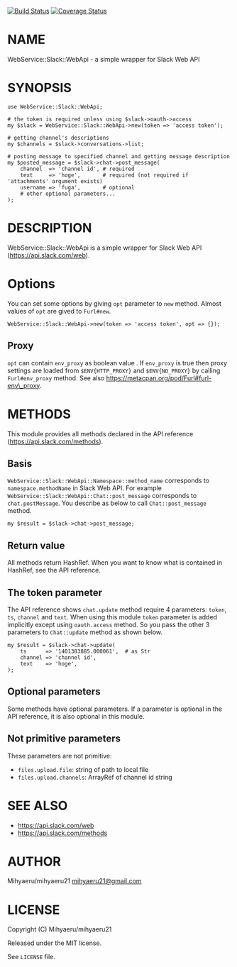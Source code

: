 [![Build Status](https://travis-ci.org/mihyaeru21/p5-WebService-Slack-WebApi.svg?branch=master)](https://travis-ci.org/mihyaeru21/p5-WebService-Slack-WebApi) [![Coverage Status](https://img.shields.io/coveralls/mihyaeru21/p5-WebService-Slack-WebApi/master.svg?style=flat)](https://coveralls.io/r/mihyaeru21/p5-WebService-Slack-WebApi?branch=master)
# NAME

WebService::Slack::WebApi - a simple wrapper for Slack Web API

# SYNOPSIS

    use WebService::Slack::WebApi;

    # the token is required unless using $slack->oauth->access
    my $slack = WebService::Slack::WebApi->new(token => 'access token');

    # getting channel's descriptions
    my $channels = $slack->conversations->list;

    # posting message to specified channel and getting message description
    my $posted_message = $slack->chat->post_message(
        channel  => 'channel id', # required
        text     => 'hoge',       # required (not required if 'attachments' argument exists)
        username => 'fuga',       # optional
        # other optional parameters...
    );

# DESCRIPTION

WebService::Slack::WebApi is a simple wrapper for Slack Web API (https://api.slack.com/web).

# Options

You can set some options by giving `opt` parameter to `new` method.
Almost values of `opt` are gived to `Furl#new`.

    WebService::Slack::WebApi->new(token => 'access token', opt => {});

## Proxy

`opt` can contain `env_proxy` as boolean value .
If `env_proxy` is true then proxy settings are loaded from `$ENV{HTTP_PROXY}` and `$ENV{NO_PROXY}` by calling `Furl#env_proxy` method.
See also https://metacpan.org/pod/Furl#furl-env\_proxy.

# METHODS

This module provides all methods declared in the API reference (https://api.slack.com/methods).

## Basis

`WebService::Slack::WebApi::Namespace::method_name` corresponds to `namespace.methodName` in Slack Web API.
For example `WebService::Slack::WebApi::Chat::post_message` corresponds to `chat.postMessage`.
You describe as below to call `Chat::post_message` method.

    my $result = $slack->chat->post_message;

## Return value

All methods return HashRef.
When you want to know what is contained in HashRef, see the API reference.

## The token parameter

The API reference shows `chat.update` method require 4 parameters: `token`, `ts`, `channel` and `text`.
When using this module `token` parameter is added implicitly except using `oauth.access` method.
So you pass the other 3 parameters to `Chat::update` method as shown below.

    my $result = $slack->chat->update(
        ts      => '1401383885.000061',  # as Str
        channel => 'channel id',
        text    => 'hoge',
    );

## Optional parameters

Some methods have optional parameters.
If a parameter is optional in the API reference, it is also optional in this module.

## Not primitive parameters

These parameters are not primitive:

- `files.upload.file`: string of path to local file
- `files.upload.channels`: ArrayRef of channel id string

# SEE ALSO

- https://api.slack.com/web
- https://api.slack.com/methods

# AUTHOR

Mihyaeru/mihyaeru21 <mihyaeru21@gmail.com>

# LICENSE

Copyright (C) Mihyaeru/mihyaeru21

Released under the MIT license.

See `LICENSE` file.
